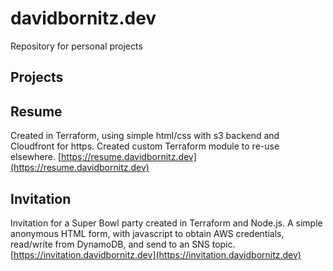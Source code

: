 # davidbornitz.dev

Repository for personal projects

## Projects

## Resume

Created in Terraform, using simple html/css with s3 backend and Cloudfront for https.  Created custom Terraform module to re-use elsewhere. [https://resume.davidbornitz.dev](https://resume.davidbornitz.dev)

## Invitation

Invitation for a Super Bowl party created in Terraform and Node.js.  A simple anonymous HTML form, with javascript to obtain AWS credentials, read/write from DynamoDB, and send to an SNS topic. [https://invitation.davidbornitz.dev](https://invitation.davidbornitz.dev)

## 

